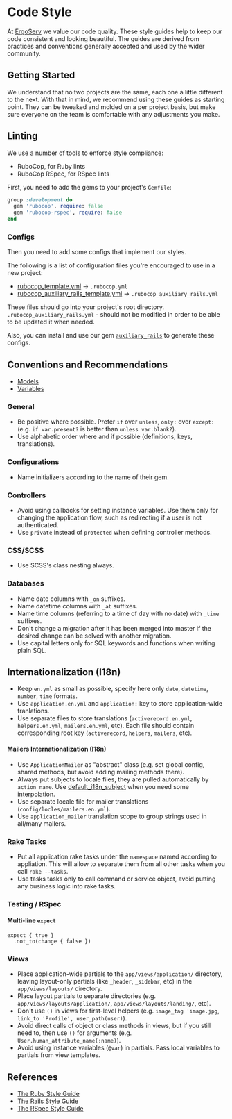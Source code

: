 
# Code Style

At [ErgoServ](https://www.ergoserv.com) we value our code quality. These style guides help to keep our code
consistent and looking beautiful. The guides are derived from practices and
conventions generally accepted and used by the wider community.

## Getting Started

We understand that no two projects are the same, each one a little different to
the next. With that in mind, we recommend using these guides as starting point.
They can be tweaked and molded on a per project basis, but make sure everyone
on the team is comfortable with any adjustments you make.

## Linting

We use a number of tools to enforce style compliance:

  * RuboCop, for Ruby lints
  * RuboCop RSpec, for RSpec lints

First, you need to add the gems to your project's `Gemfile`:

```ruby
group :development do
  gem 'rubocop', require: false
  gem 'rubocop-rspec', require: false
end
```

### Configs

Then you need to add some configs that implement our styles.

The following is a list of configuration files you're encouraged to use in a new project:

* [rubocop_template.yml](https://github.com/ergoserv/auxiliary_rails/blob/master/lib/generators/auxiliary_rails/templates/rubocop/rubocop_template.yml) -> `.rubocop.yml`
* [rubocop_auxiliary_rails_template.yml](https://github.com/ergoserv/auxiliary_rails/blob/master/lib/generators/auxiliary_rails/templates/rubocop/rubocop_auxiliary_rails_template.yml) -> `.rubocop_auxiliary_rails.yml`

These files should go into your project's root directory.
`.rubocop_auxiliary_rails.yml` - should not be modified in order to be able to be updated it when needed.

Also, you can install and use our gem [`auxiliary_rails`](https://github.com/ergoserv/auxiliary_rails) to generate these configs.

## Conventions and Recommendations

* [Models](models.md)
* [Variables](variables.md)

### General

* Be positive where possible. Prefer `if` over `unless`, `only:` over `except:` (e.g. `if var.present?` is better than `unless var.blank?`).
* Use alphabetic order where and if possible (definitions, keys, translations).

### Configurations

* Name initializers according to the name of their gem.

### Controllers

* Avoid using callbacks for setting instance variables. Use them only for changing the application flow, such as redirecting if a user is not authenticated.
* Use `private` instead of `protected` when defining controller methods.

### CSS/SCSS

* Use SCSS's class nesting always.

### Databases

* Name date columns with `_on` suffixes.
* Name datetime columns with `_at` suffixes.
* Name time columns (referring to a time of day with no date) with `_time` suffixes.
* Don't change a migration after it has been merged into master if the desired change can be solved with another migration.
* Use capital letters only for SQL keywords and functions when writing plain SQL.

## Internationalization (I18n)

* Keep `en.yml` as small as possible, specify here only `date`, `datetime`, `number`, `time` formats.
* Use `application.en.yml` and `application:` key to store application-wide tranlations.
* Use separate files to store translations (`activerecord.en.yml`, `helpers.en.yml`, `mailers.en.yml`, etc). Each file should contain corresponding root key (`activerecord`, `helpers`, `mailers`, etc).

#### Mailers Internationalization (I18n)

* Use `ApplicationMailer` as "abstract" class (e.g. set global config, shared methods, but avoid adding mailing methods there).
* Always put subjects to locale files, they are pulled automatically by `action_name`. Use [default_i18n_subject](https://api.rubyonrails.org/v5.2.3/classes/ActionMailer/Base.html#method-i-default_i18n_subject) when you need some interpolation.
* Use separate locale file for mailer translations (`config/locles/mailers.en.yml`).
* Use `application_mailer` translation scope to group strings used in all/many mailers.

### Rake Tasks

* Put all application rake tasks under the `namespace` named according to appliation. This will allow to separate them from all other tasks when you call `rake --tasks`.
* Use tasks tasks only to call command or service object, avoid putting any business logic into rake tasks.

### Testing / RSpec

#### Multi-line `expect`

```
expect { true }
  .not_to(change { false })
```

### Views

* Place application-wide partials to the `app/views/application/` directory, leaving layout-only partials (like `_header`, `_sidebar`, etc) in the `app/views/layouts/` directory.
* Place layout partials to separate directories (e.g. `app/views/layouts/application/`, `app/views/layouts/landing/`, etc).
* Don't use `()` in views for first-level helpers (e.g. `image_tag 'image.jpg`, `link_to 'Profile', user_path(user)`).
* Avoid direct calls of object or class methods in views, but if you still need to, then use `()` for arguments (e.g. `User.human_attribute_name(:name)`).
* Avoid using instance variables (`@var`) in partials. Pass local variables to partials from view templates.

## References

* [The Ruby Style Guide](https://github.com/rubocop-hq/ruby-style-guide)
* [The Rails Style Guide](https://github.com/rubocop-hq/rails-style-guide)
* [The RSpec Style Guide](https://github.com/rubocop-hq/rspec-style-guide)
